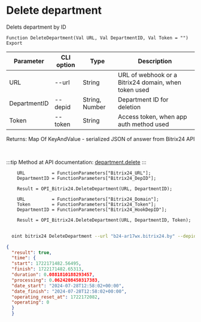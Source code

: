﻿---
sidebar_position: 4
---

# Delete department
 Delets department by ID



`Function DeleteDepartment(Val URL, Val DepartmentID, Val Token = "") Export`

  | Parameter | CLI option | Type | Description |
  |-|-|-|-|
  | URL | --url | String | URL of webhook or a Bitrix24 domain, when token used |
  | DepartmentID | --depid | String, Number | Department ID for deletion |
  | Token | --token | String | Access token, when app auth method used |

  
  Returns:  Map Of KeyAndValue - serialized JSON of answer from Bitrix24 API

<br/>

:::tip
Method at API documentation: [department.delete](https://dev.1c-bitrix.ru/rest_help/departments/department_delete.php)
:::
<br/>


```bsl title="Code example"
    URL          = FunctionParameters["Bitrix24_URL"];
    DepartmentID = FunctionParameters["Bitrix24_DepID"];

    Result = OPI_Bitrix24.DeleteDepartment(URL, DepartmentID);

    URL          = FunctionParameters["Bitrix24_Domain"];
    Token        = FunctionParameters["Bitrix24_Token"];
    DepartmentID = FunctionParameters["Bitrix24_HookDepID"];

    Result = OPI_Bitrix24.DeleteDepartment(URL, DepartmentID, Token);
```



```sh title="CLI command example"
    
  oint bitrix24 DeleteDepartment --url "b24-ar17wx.bitrix24.by" --depid "68" --token "fe3fa966006e9f06006b12e400000001000..."

```

```json title="Result"
{
  "result": true,
  "time": {
  "start": 1722171482.56495,
  "finish": 1722171482.65313,
  "duration": 0.0881810188293457,
  "processing": 0.0624208450317383,
  "date_start": "2024-07-28T12:58:02+00:00",
  "date_finish": "2024-07-28T12:58:02+00:00",
  "operating_reset_at": 1722172082,
  "operating": 0
  }
  }
```
